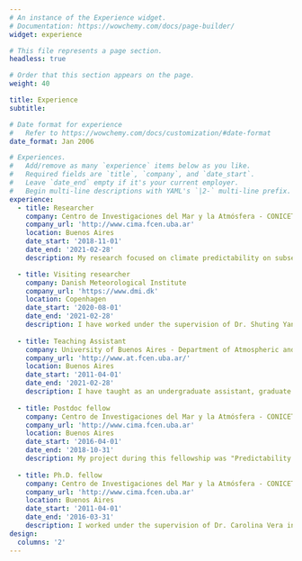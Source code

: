 ```yaml
---
# An instance of the Experience widget.
# Documentation: https://wowchemy.com/docs/page-builder/
widget: experience

# This file represents a page section.
headless: true

# Order that this section appears on the page.
weight: 40

title: Experience
subtitle:

# Date format for experience
#   Refer to https://wowchemy.com/docs/customization/#date-format
date_format: Jan 2006

# Experiences.
#   Add/remove as many `experience` items below as you like.
#   Required fields are `title`, `company`, and `date_start`.
#   Leave `date_end` empty if it's your current employer.
#   Begin multi-line descriptions with YAML's `|2-` multi-line prefix.
experience:
  - title: Researcher
    company: Centro de Investigaciones del Mar y la Atmósfera - CONICET - UBA
    company_url: 'http://www.cima.fcen.uba.ar'
    location: Buenos Aires
    date_start: '2018-11-01'
    date_end: '2021-02-28'
    description: My research focused on climate predictability on subseasonal time scales using data from the S2S and SubX projects; climate variability, especially on intraseasonal time scales; and extreme events such as heat waves. Currently on leave from the position, searching for opportunities and reseach challenges to expand my knowledge.

  - title: Visiting researcher
    company: Danish Meteorological Institute
    company_url: 'https://www.dmi.dk'
    location: Copenhagen
    date_start: '2020-08-01'
    date_end: '2021-02-28'
    description: I have worked under the supervision of Dr. Shuting Yang studying the representation and decadal prediction of the leading pattern of sea surface temperature-sea level pressure coupled variability in the South Atlantic Ocean, the South Atlantic Ocean Dipole, in the EC-Earth3 model.        
        
  - title: Teaching Assistant
    company: University of Buenos Aires - Department of Atmospheric and Oceanic Sciences
    company_url: 'http://www.at.fcen.uba.ar/'
    location: Buenos Aires
    date_start: '2011-04-01'
    date_end: '2021-02-28'
    description: I have taught as an undergraduate assistant, graduate assistant and since 2017 as head teaching assistant topics such as probability and statistics for the climate system, atmospheric dynamics and programming in MatLab.
    
  - title: Postdoc fellow
    company: Centro de Investigaciones del Mar y la Atmósfera - CONICET - UBA
    company_url: 'http://www.cima.fcen.uba.ar'
    location: Buenos Aires
    date_start: '2016-04-01'
    date_end: '2018-10-31'
    description: My project during this fellowship was "Predictability study for the development of subseasonal forecasts in South America"
    
  - title: Ph.D. fellow
    company: Centro de Investigaciones del Mar y la Atmósfera - CONICET - UBA
    company_url: 'http://www.cima.fcen.uba.ar'
    location: Buenos Aires
    date_start: '2011-04-01'
    date_end: '2016-03-31'
    description: I worked under the supervision of Dr. Carolina Vera in the thesis "A study on the sources of intraseasonal variability in South America"
design:
  columns: '2'
---
```

